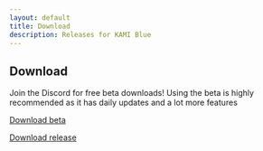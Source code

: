```yaml
---
layout: default
title: Download
description: Releases for KAMI Blue
---
```


## Download

Join the Discord for free beta downloads!
Using the beta is highly recommended as it has daily updates and a lot more features

<a href="{{ site.discord_url }}" class="btnc">Download beta</a>

<a href="{{ site.github.jar_url }}" class="btnc">Download release</a>
